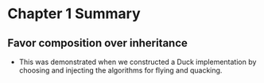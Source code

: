 # Chapter 1 Summary

## Favor composition over inheritance
  * This was demonstrated when we constructed a Duck implementation by choosing and injecting the algorithms 
    for flying and quacking.